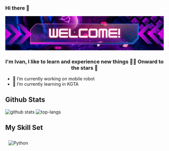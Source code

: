 ### Hi there 👋
<img src="https://github.com/Cimer17/Cimer17/blob/main/baner.png" alt="banner that says Sarah hart Landolt - software developer, artist, designer">

### <div align="center">I'm Ivan, I like to learn and experience new things 👨‍💻 Onward to the stars 🚀</div>  

- 🔭 I’m currently working on mobile robot
- 🌱 I’m currently learning in KGTA


## Github Stats

![github stats](https://github-readme-stats.vercel.app/api?username=Cimer17&show_icons=true&theme=radical)
![top-langs](https://github-readme-stats.vercel.app/api/top-langs?username=Cimer17&show_icons=true&theme=radical)  



## My Skill Set
<img style="margin: 10px" src="https://profilinator.rishav.dev/skills-assets/python-original.svg" alt="Python" height="50" />  
